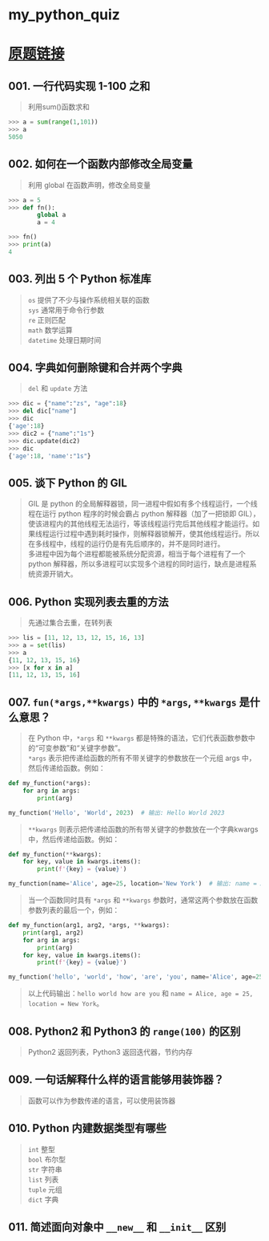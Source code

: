# my_python_quiz

# [原题链接](https://zhuanlan.zhihu.com/p/54430650?utm_id=0)

## **001.** 一行代码实现 1-100 之和

> 利用sum()函数求和

```python
>>> a = sum(range(1,101))
>>> a
5050
```

## **002.** 如何在一个函数内部修改全局变量

> 利用 global 在函数声明，修改全局变量

```python
>>> a = 5
>>> def fn():
        global a
        a = 4

>>> fn()
>>> print(a)
4
```

## **003.** 列出 5 个 Python 标准库

> `os` 提供了不少与操作系统相关联的函数  
> `sys` 通常用于命令行参数  
> `re` 正则匹配  
> `math` 数学运算  
> `datetime` 处理日期时间

## **004.** 字典如何删除键和合并两个字典

> `del` 和 `update` 方法

```python
>>> dic = {"name":"zs", "age":18}
>>> del dic["name"]
>>> dic
{'age':18}
>>> dic2 = {"name":"1s"}
>>> dic.update(dic2)
>>> dic
{'age':18, 'name':"1s"}
```

## **005.** 谈下 Python 的 GIL

> GIL 是 python 的全局解释器锁，同一进程中假如有多个线程运行，一个线程在运行 python 程序的时候会霸占 python 解释器（加了一把锁即 GIL），使该进程内的其他线程无法运行，等该线程运行完后其他线程才能运行。如果线程运行过程中遇到耗时操作，则解释器锁解开，使其他线程运行。所以在多线程中，线程的运行仍是有先后顺序的，并不是同时进行。  
多进程中因为每个进程都能被系统分配资源，相当于每个进程有了一个 python 解释器，所以多进程可以实现多个进程的同时运行，缺点是进程系统资源开销大。

## **006.** Python 实现列表去重的方法

> 先通过集合去重，在转列表

```python
>>> lis = [11, 12, 13, 12, 15, 16, 13]
>>> a = set(lis)
>>> a
{11, 12, 13, 15, 16}
>>> [x for x in a]
[11, 12, 13, 15, 16]
```

## **007.** `fun(*args,**kwargs)` 中的 `*args`, `**kwargs` 是什么意思？

> 在 Python 中，`*args` 和 `**kwargs` 都是特殊的语法，它们代表函数参数中的“可变参数”和“关键字参数”。  
> `*args` 表示把传递给函数的所有不带关键字的参数放在一个元组 args 中，然后传递给函数。例如：

```python
def my_function(*args):
    for arg in args:
        print(arg)

my_function('Hello', 'World', 2023)  # 输出: Hello World 2023
```

> `**kwargs` 则表示把传递给函数的所有带关键字的参数放在一个字典kwargs中，然后传递给函数。例如：

```python
def my_function(**kwargs):
    for key, value in kwargs.items():
        print(f'{key} = {value}')

my_function(name='Alice', age=25, location='New York')  # 输出: name = Alice, age = 25, location = New York
```

> 当一个函数同时具有 `*args` 和 `**kwargs` 参数时，通常这两个参数放在函数参数列表的最后一个，例如：

```python
def my_function(arg1, arg2, *args, **kwargs):
    print(arg1, arg2)
    for arg in args:
        print(arg)
    for key, value in kwargs.items():
        print(f'{key} = {value}')

my_function('hello', 'world', 'how', 'are', 'you', name='Alice', age=25, location='New York')
```

> 以上代码输出：`hello world how are you` 和 `name = Alice, age = 25, location = New York`。

## **008.** Python2 和 Python3 的 `range(100)` 的区别

> Python2 返回列表，Python3 返回迭代器，节约内存

## **009.** 一句话解释什么样的语言能够用装饰器？

> 函数可以作为参数传递的语言，可以使用装饰器

## **010.** Python 内建数据类型有哪些

> `int` 整型  
> `bool` 布尔型  
> `str` 字符串  
> `list` 列表  
> `tuple` 元组  
> `dict` 字典

## **011.** 简述面向对象中 `__new__` 和 `__init__` 区别

